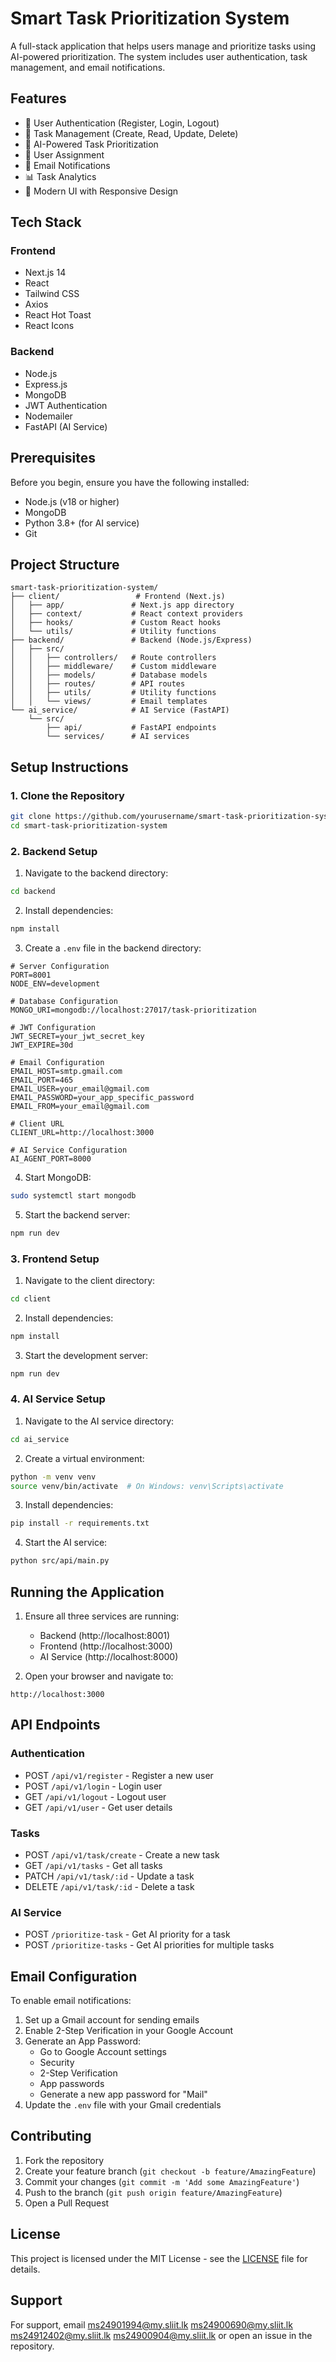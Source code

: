 # Smart Task Prioritization System

A full-stack application that helps users manage and prioritize tasks using AI-powered prioritization. The system includes user authentication, task management, and email notifications.

## Features

- 🔐 User Authentication (Register, Login, Logout)
- 📝 Task Management (Create, Read, Update, Delete)
- 🤖 AI-Powered Task Prioritization
- 👥 User Assignment
- 📧 Email Notifications
- 📊 Task Analytics
- 🎨 Modern UI with Responsive Design

## Tech Stack

### Frontend
- Next.js 14
- React
- Tailwind CSS
- Axios
- React Hot Toast
- React Icons

### Backend
- Node.js
- Express.js
- MongoDB
- JWT Authentication
- Nodemailer
- FastAPI (AI Service)

## Prerequisites

Before you begin, ensure you have the following installed:
- Node.js (v18 or higher)
- MongoDB
- Python 3.8+ (for AI service)
- Git

## Project Structure

```
smart-task-prioritization-system/
├── client/                 # Frontend (Next.js)
│   ├── app/               # Next.js app directory
│   ├── context/           # React context providers
│   ├── hooks/             # Custom React hooks
│   └── utils/             # Utility functions
├── backend/               # Backend (Node.js/Express)
│   ├── src/
│   │   ├── controllers/   # Route controllers
│   │   ├── middleware/    # Custom middleware
│   │   ├── models/        # Database models
│   │   ├── routes/        # API routes
│   │   ├── utils/         # Utility functions
│   │   └── views/         # Email templates
└── ai_service/            # AI Service (FastAPI)
    └── src/
        ├── api/           # FastAPI endpoints
        └── services/      # AI services
```

## Setup Instructions

### 1. Clone the Repository
```bash
git clone https://github.com/yourusername/smart-task-prioritization-system.git
cd smart-task-prioritization-system
```

### 2. Backend Setup

1. Navigate to the backend directory:
```bash
cd backend
```

2. Install dependencies:
```bash
npm install
```

3. Create a `.env` file in the backend directory:
```env
# Server Configuration
PORT=8001
NODE_ENV=development

# Database Configuration
MONGO_URI=mongodb://localhost:27017/task-prioritization

# JWT Configuration
JWT_SECRET=your_jwt_secret_key
JWT_EXPIRE=30d

# Email Configuration
EMAIL_HOST=smtp.gmail.com
EMAIL_PORT=465
EMAIL_USER=your_email@gmail.com
EMAIL_PASSWORD=your_app_specific_password
EMAIL_FROM=your_email@gmail.com

# Client URL
CLIENT_URL=http://localhost:3000

# AI Service Configuration
AI_AGENT_PORT=8000
```

4. Start MongoDB:
```bash
sudo systemctl start mongodb
```

5. Start the backend server:
```bash
npm run dev
```

### 3. Frontend Setup

1. Navigate to the client directory:
```bash
cd client
```

2. Install dependencies:
```bash
npm install
```

3. Start the development server:
```bash
npm run dev
```

### 4. AI Service Setup

1. Navigate to the AI service directory:
```bash
cd ai_service
```

2. Create a virtual environment:
```bash
python -m venv venv
source venv/bin/activate  # On Windows: venv\Scripts\activate
```

3. Install dependencies:
```bash
pip install -r requirements.txt
```

4. Start the AI service:
```bash
python src/api/main.py
```

## Running the Application

1. Ensure all three services are running:
   - Backend (http://localhost:8001)
   - Frontend (http://localhost:3000)
   - AI Service (http://localhost:8000)

2. Open your browser and navigate to:
```
http://localhost:3000
```

## API Endpoints

### Authentication
- POST `/api/v1/register` - Register a new user
- POST `/api/v1/login` - Login user
- GET `/api/v1/logout` - Logout user
- GET `/api/v1/user` - Get user details

### Tasks
- POST `/api/v1/task/create` - Create a new task
- GET `/api/v1/tasks` - Get all tasks
- PATCH `/api/v1/task/:id` - Update a task
- DELETE `/api/v1/task/:id` - Delete a task

### AI Service
- POST `/prioritize-task` - Get AI priority for a task
- POST `/prioritize-tasks` - Get AI priorities for multiple tasks

## Email Configuration

To enable email notifications:

1. Set up a Gmail account for sending emails
2. Enable 2-Step Verification in your Google Account
3. Generate an App Password:
   - Go to Google Account settings
   - Security
   - 2-Step Verification
   - App passwords
   - Generate a new app password for "Mail"
4. Update the `.env` file with your Gmail credentials

## Contributing

1. Fork the repository
2. Create your feature branch (`git checkout -b feature/AmazingFeature`)
3. Commit your changes (`git commit -m 'Add some AmazingFeature'`)
4. Push to the branch (`git push origin feature/AmazingFeature`)
5. Open a Pull Request

## License

This project is licensed under the MIT License - see the [LICENSE](LICENSE) file for details.

## Support

For support, email ms24901994@my.sliit.lk ms24900690@my.sliit.lk ms24912402@my.sliit.lk ms24900904@my.sliit.lk or open an issue in the repository.
